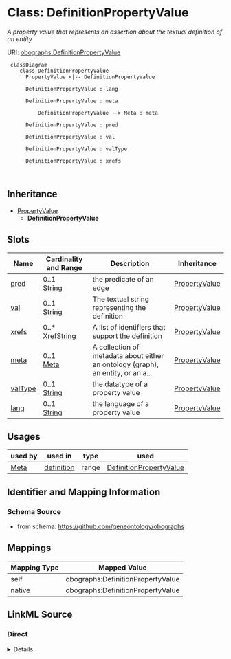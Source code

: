 

# Class: DefinitionPropertyValue


_A property value that represents an assertion about the textual definition of an entity_





URI: [obographs:DefinitionPropertyValue](https://github.com/geneontology/obographs/DefinitionPropertyValue)




```{mermaid}
 classDiagram
    class DefinitionPropertyValue
      PropertyValue <|-- DefinitionPropertyValue
      
      DefinitionPropertyValue : lang
        
      DefinitionPropertyValue : meta
        
          DefinitionPropertyValue --> Meta : meta
        
      DefinitionPropertyValue : pred
        
      DefinitionPropertyValue : val
        
      DefinitionPropertyValue : valType
        
      DefinitionPropertyValue : xrefs
        
      
```





## Inheritance
* [PropertyValue](PropertyValue.md)
    * **DefinitionPropertyValue**



## Slots

| Name | Cardinality and Range | Description | Inheritance |
| ---  | --- | --- | --- |
| [pred](pred.md) | 0..1 <br/> [String](String.md) | the predicate of an edge | [PropertyValue](PropertyValue.md) |
| [val](val.md) | 0..1 <br/> [String](String.md) | The textual string representing the definition | [PropertyValue](PropertyValue.md) |
| [xrefs](xrefs.md) | 0..* <br/> [XrefString](XrefString.md) | A list of identifiers that support the definition | [PropertyValue](PropertyValue.md) |
| [meta](meta.md) | 0..1 <br/> [Meta](Meta.md) | A collection of metadata about either an ontology (graph), an entity, or an a... | [PropertyValue](PropertyValue.md) |
| [valType](valType.md) | 0..1 <br/> [String](String.md) | the datatype of a property value | [PropertyValue](PropertyValue.md) |
| [lang](lang.md) | 0..1 <br/> [String](String.md) | the language of a property value | [PropertyValue](PropertyValue.md) |





## Usages

| used by | used in | type | used |
| ---  | --- | --- | --- |
| [Meta](Meta.md) | [definition](definition.md) | range | [DefinitionPropertyValue](DefinitionPropertyValue.md) |






## Identifier and Mapping Information







### Schema Source


* from schema: https://github.com/geneontology/obographs





## Mappings

| Mapping Type | Mapped Value |
| ---  | ---  |
| self | obographs:DefinitionPropertyValue |
| native | obographs:DefinitionPropertyValue |





## LinkML Source

<!-- TODO: investigate https://stackoverflow.com/questions/37606292/how-to-create-tabbed-code-blocks-in-mkdocs-or-sphinx -->

### Direct

<details>
```yaml
name: DefinitionPropertyValue
description: A property value that represents an assertion about the textual definition
  of an entity
from_schema: https://github.com/geneontology/obographs
is_a: PropertyValue
slot_usage:
  val:
    name: val
    description: The textual string representing the definition.
    domain_of:
    - PropertyValue
    role: definition text
  xrefs:
    name: xrefs
    description: A list of identifiers that support the definition. The semantics
      are intentionally broad, and these identifiers might represent individual agents
      that contributed to the text of the definition, external publications, websites,
      or links to supporting information, or external vocabulary entities that played
      a contributing role in the definition.
    domain_of:
    - Meta
    - PropertyValue
    role: supporting identifiers

```
</details>

### Induced

<details>
```yaml
name: DefinitionPropertyValue
description: A property value that represents an assertion about the textual definition
  of an entity
from_schema: https://github.com/geneontology/obographs
is_a: PropertyValue
slot_usage:
  val:
    name: val
    description: The textual string representing the definition.
    domain_of:
    - PropertyValue
    role: definition text
  xrefs:
    name: xrefs
    description: A list of identifiers that support the definition. The semantics
      are intentionally broad, and these identifiers might represent individual agents
      that contributed to the text of the definition, external publications, websites,
      or links to supporting information, or external vocabulary entities that played
      a contributing role in the definition.
    domain_of:
    - Meta
    - PropertyValue
    role: supporting identifiers
attributes:
  pred:
    name: pred
    description: the predicate of an edge
    from_schema: https://github.com/geneontology/obographs
    rank: 1000
    slot_uri: rdf:predicate
    alias: pred
    owner: DefinitionPropertyValue
    domain_of:
    - Edge
    - SynonymPropertyValue
    - PropertyValue
    - SynonymTypeDefinition
    range: string
  val:
    name: val
    description: The textual string representing the definition.
    from_schema: https://github.com/geneontology/obographs
    rank: 1000
    slot_uri: rdf:object
    alias: val
    owner: DefinitionPropertyValue
    domain_of:
    - PropertyValue
    role: definition text
    range: string
  xrefs:
    name: xrefs
    description: A list of identifiers that support the definition. The semantics
      are intentionally broad, and these identifiers might represent individual agents
      that contributed to the text of the definition, external publications, websites,
      or links to supporting information, or external vocabulary entities that played
      a contributing role in the definition.
    from_schema: https://github.com/geneontology/obographs
    rank: 1000
    multivalued: true
    alias: xrefs
    owner: DefinitionPropertyValue
    domain_of:
    - Meta
    - PropertyValue
    role: supporting identifiers
    range: XrefString
  meta:
    name: meta
    description: A collection of metadata about either an ontology (graph), an entity,
      or an axiom
    from_schema: https://github.com/geneontology/obographs
    aliases:
    - annotations
    rank: 1000
    alias: meta
    owner: DefinitionPropertyValue
    domain_of:
    - GraphDocument
    - Graph
    - Node
    - Edge
    - PropertyValue
    - Axiom
    range: Meta
  valType:
    name: valType
    description: the datatype of a property value
    from_schema: https://github.com/geneontology/obographs
    aliases:
    - value type
    - datatype
    rank: 1000
    alias: valType
    owner: DefinitionPropertyValue
    domain_of:
    - PropertyValue
    range: string
  lang:
    name: lang
    description: the language of a property value
    from_schema: https://github.com/geneontology/obographs
    rank: 1000
    alias: lang
    owner: DefinitionPropertyValue
    domain_of:
    - PropertyValue
    range: string

```
</details>